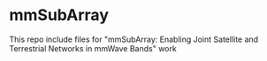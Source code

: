 # mmSubArray

This repo include files for "mmSubArray: Enabling Joint Satellite and Terrestrial Networks in mmWave Bands" work
